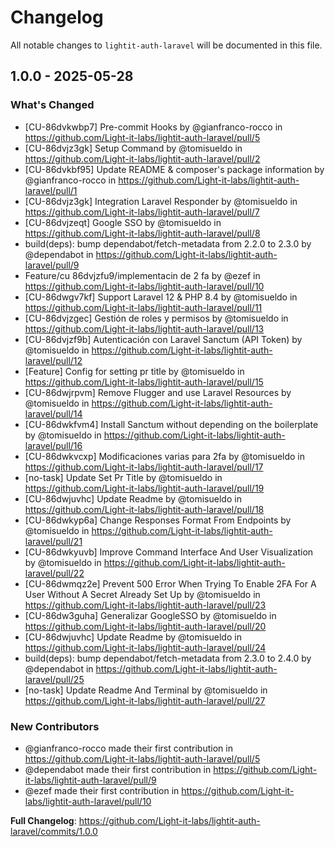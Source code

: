 # Changelog

All notable changes to `lightit-auth-laravel` will be documented in this file.

## 1.0.0 - 2025-05-28

### What's Changed

* [CU-86dvkwbp7] Pre-commit Hooks by @gianfranco-rocco in https://github.com/Light-it-labs/lightit-auth-laravel/pull/5
* [CU-86dvjz3gk] Setup Command by @tomisueldo in https://github.com/Light-it-labs/lightit-auth-laravel/pull/2
* [CU-86dvkbf95] Update README & composer's package information by @gianfranco-rocco in https://github.com/Light-it-labs/lightit-auth-laravel/pull/1
* [CU-86dvjz3gk] Integration Laravel Responder by @tomisueldo in https://github.com/Light-it-labs/lightit-auth-laravel/pull/7
* [CU-86dvjzeqt] Google SSO by @tomisueldo in https://github.com/Light-it-labs/lightit-auth-laravel/pull/8
* build(deps): bump dependabot/fetch-metadata from 2.2.0 to 2.3.0 by @dependabot in https://github.com/Light-it-labs/lightit-auth-laravel/pull/9
* Feature/cu 86dvjzfu9/implementacin de 2 fa by @ezef in https://github.com/Light-it-labs/lightit-auth-laravel/pull/10
* [CU-86dwgv7kf] Support Laravel 12 & PHP 8.4 by @tomisueldo in https://github.com/Light-it-labs/lightit-auth-laravel/pull/11
* [CU-86dvjzgec] Gestión de roles y permisos by @tomisueldo in https://github.com/Light-it-labs/lightit-auth-laravel/pull/13
* [CU-86dvjzf9b] Autenticación con Laravel Sanctum (API Token) by @tomisueldo in https://github.com/Light-it-labs/lightit-auth-laravel/pull/12
* [Feature] Config for setting pr title by @tomisueldo in https://github.com/Light-it-labs/lightit-auth-laravel/pull/15
* [CU-86dwjrpvm] Remove Flugger and use Laravel Resources by @tomisueldo in https://github.com/Light-it-labs/lightit-auth-laravel/pull/14
* [CU-86dwkfvm4] Install Sanctum without depending on the boilerplate by @tomisueldo in https://github.com/Light-it-labs/lightit-auth-laravel/pull/16
* [CU-86dwkvcxp] Modificaciones varias para 2fa by @tomisueldo in https://github.com/Light-it-labs/lightit-auth-laravel/pull/17
* [no-task] Update Set Pr Title by @tomisueldo in https://github.com/Light-it-labs/lightit-auth-laravel/pull/19
* [CU-86dwjuvhc] Update Readme by @tomisueldo in https://github.com/Light-it-labs/lightit-auth-laravel/pull/18
* [CU-86dwkyp6a] Change Responses Format From Endpoints by @tomisueldo in https://github.com/Light-it-labs/lightit-auth-laravel/pull/21
* [CU-86dwkyuvb] Improve Command Interface And User Visualization by @tomisueldo in https://github.com/Light-it-labs/lightit-auth-laravel/pull/22
* [CU-86dwmqz2e] Prevent 500 Error When Trying To Enable 2FA For A User Without A Secret Already Set Up by @tomisueldo in https://github.com/Light-it-labs/lightit-auth-laravel/pull/23
* [CU-86dw3guha] Generalizar GoogleSSO by @tomisueldo in https://github.com/Light-it-labs/lightit-auth-laravel/pull/20
* [CU-86dwjuvhc] Update Readme by @tomisueldo in https://github.com/Light-it-labs/lightit-auth-laravel/pull/24
* build(deps): bump dependabot/fetch-metadata from 2.3.0 to 2.4.0 by @dependabot in https://github.com/Light-it-labs/lightit-auth-laravel/pull/25
* [no-task] Update Readme And Terminal by @tomisueldo in https://github.com/Light-it-labs/lightit-auth-laravel/pull/27

### New Contributors

* @gianfranco-rocco made their first contribution in https://github.com/Light-it-labs/lightit-auth-laravel/pull/5
* @dependabot made their first contribution in https://github.com/Light-it-labs/lightit-auth-laravel/pull/9
* @ezef made their first contribution in https://github.com/Light-it-labs/lightit-auth-laravel/pull/10

**Full Changelog**: https://github.com/Light-it-labs/lightit-auth-laravel/commits/1.0.0

